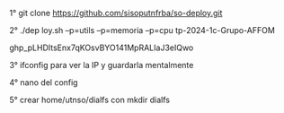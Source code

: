 
1° git clone https://github.com/sisoputnfrba/so-deploy.git

2° ./dep	loy.sh –p=utils –p=memoria –p=cpu tp-2024-1c-Grupo-AFFOM

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

3° ifconfig para ver la IP y guardarla mentalmente

4° nano del config

5° crear home/utnso/dialfs con mkdir dialfs
